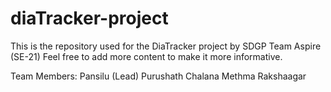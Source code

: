 # diaTracker-project
This is the repository used for the DiaTracker project by SDGP Team Aspire (SE-21)
Feel free to add more content to make it more informative.

Team Members:
    Pansilu (Lead)
    Purushath
    Chalana
    Methma
    Rakshaagar
